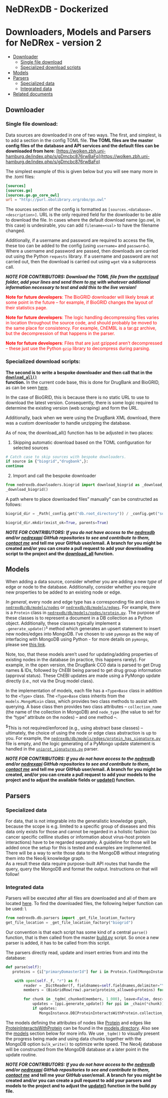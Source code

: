 # NeDRexDB - Dockerized


# Downloaders, Models and Parsers for NeDRex - version 2


* [Downloader](#downloader)
  * [Single file download](#single-file-download)
  * [Specialized download scripts](#specialized-download-scripts)
* [Models](#models)
* [Parsers](#parsers)
  * [Specialized data](#specialized-data)
  * [Integrated data](#integrated-data)
* [Related documents](#related-documents)



## Downloader


### Single file download:

Data sources are downloaded in one of two ways. The first, and simplest, is to add a section in the config TOML file. **The TOML files are the master config files of the database and API services and the default files can be downloaded from here**: [https://wolken.zbh.uni-hamburg.de/index.php/s/gDmcbc876rwBaFq](https://wolken.zbh.uni-hamburg.de/index.php/s/gDmcbc876rwBaFq)

The simplest example of this is given below but you will see many more in the .toml files:


```toml
[sources]
[sources.go]
[sources.go.go_core_owl]
url = "http://purl.obolibrary.org/obo/go.owl"
```


The sources section of the config is formatted as `[sources.<database>.<description>]`. URL is the only required field for the downloader to be able to download the file. In cases where the default download name (go.owl, in this case) is undesirable, you can add `filename=<val>` to have the filename changed. 

Additionally, if a username and password are required to access the file, these too can be added to the config (using `username=` and `password=`). Where a username and password are passed, then downloads are carried out using the Python `requests` library. If a username and password are not carried out, then the download is carried out using `wget` via a subprocess call. 

**_NOTE FOR CONTRIBUTORS: Download the TOML file from the [nextcloud](https://wolken.zbh.uni-hamburg.de/index.php/s/gDmcbc876rwBaFq) folder, add your lines and send them to [me](mailto:andreas.maier-1@uni-hamburg.de) with whatever additional information necessary to test and add this to the live version!_**

<span style="color:red">**Note for future developers**: The BioGRID downloader will likely break at some point in the future – for example, if BioGRID changes the layout of their statistics page.</span>

<span style="color:red">**Note for future developers**: The logic handling decompressing files varies in location throughout the source code, and should probably be moved to the same place for consistency. For example, ChEMBL is a tar.gz archive, but the decompression of that happens in the parser.</span>

<span style="color:red">**Note for future developers**: Files that are just gzipped aren’t decompressed – these just use the Python `gzip` library to decompress during parsing.</span>


### Specialized download scripts:

**The second is to write a bespoke downloader and then call that in the <code>[download_all() ](https://github.com/repotrial/nedrexdb_v2d/blob/master/nedrexdb/downloaders/__init__.py)</code>function.** In the current code base, this is done for DrugBank and BioGRID, as can be seen [here](https://github.com/repotrial/nedrexdb_v2d/tree/master/nedrexdb/downloaders). 

In the case of BioGRID, this is because there is no static URL to use to download the latest version. Consequently, there is some logic required to determine the existing version (web scraping) and form the URL. 

Additionally, back when we were using the DrugBank XML download, there was a custom downloader to handle unzipping the database.

As of now, the download_all() function has to be adjusted in two places:



1. Skipping automatic download based on the TOML configuration for selected sources

```python
# Catch case to skip sources with bespoke downloaders.
if source in {"biogrid","drugbank",}:
continue
```


2. Import and call the bespoke downloader

```python
from nedrexdb.downloaders.biogrid import download_biogrid as _download_biogrid
_download_biogrid()
```


A path where to place downloaded files” manually” can be constructed as follows:


```python
biogrid_dir = _Path(_config.get("db.root_directory")) / _config.get("sources.directory") / "biogrid"

biogrid_dir.mkdir(exist_ok=True, parents=True)
```


**_NOTE FOR CONTRIBUTORS: If you do not have access to the [nedrexdb](https://github.com/repotrial/nedrexdb_v2d) and/or [nedrexapi](https://github.com/repotrial/api_v2d) GitHub repositories to see and contribute to them, [contact me](mailto:andreas.maier-1@uni-hamburg.de)_** **and tell me your GitHub user/email. A branch for you might be created and/or you can create a pull request to add your downloading script to the project and the [download_all](https://github.com/repotrial/nedrexdb_v2d/blob/master/nedrexdb/downloaders/__init__.py) function.**


## Models

When adding a data source, consider whether you are adding a new _type_ of edge or node to the database. Additionally, consider whether you require new properties to be added to an existing node or edge.

_In general_, every node and edge type has a corresponding file and class in <code>[nedrexdb/db/models/nodes](https://github.com/repotrial/nedrexdb_v2d/tree/master/nedrexdb/db/models/nodes)</code> or <code>[nedrexdb/db/models/edges](https://github.com/repotrial/nedrexdb_v2d/tree/master/nedrexdb/db/models/edges)</code>. For example, there is a <code>Protein</code> class in <code>[nedrexdb/db/models/nodes/protein.py](https://github.com/repotrial/nedrexdb_v2d/blob/master/nedrexdb/db/models/nodes/protein.py)</code>. The purpose of these classes is to represent a document in a DB collection as a Python object. Additionally, these classes typically implement a <code>.generate_update()<sup>$</sup></code> method which generates an upsert statement to insert new nodes/edges into MongoDB. I’ve chosen to use `pymongo` as the way of interfacing with MongoDB using Python - for more details on `pymongo`, please see [this link](https://pymongo.readthedocs.io/en/stable/).

Note, too, that these models aren’t used for updating/adding properties of existing nodes in the database (in practice, this happens rarely). For example, in the open version, the DrugBank CC0 data is parsed to get Drug names & IDs, followed by ChEBI being parsed to get drug group information (approval status). These ChEBI updates are made using a PyMongo update directly (i.e., not via the Drug model class).

In the implementation of models, each file has a `<Type>Base` class in addition to the `<Type>` class. The `<Type>Base` class inherits from the `models.MongoMixin` class, which provides two class methods to assist with querying. A base class then provides two class attributes – `collection_name` (the name of the collection in MongoDB) and `node_type` (the value to set for the “type” attribute on the nodes) – and one method –.

<sup>$</sup>This is not required/enforced (e.g., using abstract base classes) – ultimately, the choice of using the node or edge class abstraction is up to you. For example, the <code>[nedrexdb/db/models/edges/protein_has_signature.py](https://github.com/repotrial/nedrexdb_v2d/blob/master/nedrexdb/db/models/edges/protein_has_signature.py)</code> file is empty, and the logic generating of a PyMongo update statement is handled in the <code>[uniprot_signatures.py](https://github.com/repotrial/nedrexdb_v2d/blob/master/nedrexdb/db/parsers/uniprot_signatures.py)</code> parser.

**_NOTE FOR CONTRIBUTORS: If you do not have access to the [nedrexdb](https://github.com/repotrial/nedrexdb_v2d) and/or [nedrexapi](https://github.com/repotrial/api_v2d) GitHub repositories to see and contribute to them, [contact me](mailto:andreas.maier-1@uni-hamburg.de)_** **and tell me your GitHub user/email. A branch for you might be created, and/or you can create a pull request to add your models to the project and to adjust the available fields or [update()](https://github.com/repotrial/nedrexdb_v2d/blob/master/build.py) function.**


## Parsers

### Specialized data

For data, that is not integrable into the generalistic knowledge graph, because the scope is e.g. limited to a specific group of diseases and this data only exists for those and cannot be regarded in a holistic fashion (so cancer specific cellline studies or information about virus-host protein interactions) have to be regarded separately. A guideline for those will be added once the setup for this is tested and examples are implemented. There will be a way to write those data to the MongoDB without integrating them into the Neo4j knowledge graph. \
As a result these data require purpose-built API routes that handle the query, query the MongoDB and format the output. Instructions on that will follow!


### Integrated data

Parsers will be executed after all files are downloaded and all of them are located [here](https://github.com/repotrial/nedrexdb_v2d/tree/master/nedrexdb/db/parsers). To find the downloaded files, the following helper function can be used: \



```python
from nedrexdb.db.parsers import _get_file_location_factory
get_file_location = _get_file_location_factory("biogrid")
```


Our convention is that each script has some kind of a central `parse()` function, that is then called from the master [build.py](https://github.com/repotrial/nedrexdb_v2d/blob/master/build.py) script. So once a new parser is added, it has to be called from this script.

The parsers directly read, update and insert entries from and into the database:


```python
def parse(self):
   proteins = {i["primaryDomasterId"] for i in Protein.find(MongoInstance.DB)}

    with open(self._f, "r") as f:
        reader = _DictReader(f, fieldnames=self.fieldnames,delimiter="\t")
        members = (BioGridRow(row).parse(proteins_allowed=proteins) for row in reader)

        for chunk in _tqdm(_chunked(members, 1_000), leave=False, desc="Parsing BioGRID"):
            updates = [ppi.generate_update() for ppi in _chain(*chunk)]
            if updates:
               MongoInstance.DB[ProteinInteractsWithProtein.collection_name].bulk_write(updates)
```


The models defining the attributes of nodes like [Protein](https://github.com/repotrial/nedrexdb_v2d/blob/master/nedrexdb/db/models/nodes/protein.py) and edges like [ProteinInteractsWithProtein](https://github.com/repotrial/nedrexdb_v2d/blob/master/nedrexdb/db/models/edges/protein_interacts_with_protein.py) can be found in the [models directory](https://github.com/repotrial/nedrexdb_v2d/tree/master/nedrexdb/db/models). Also see the [models](#models) section below for more info. We use `_tqdm()` to visually present the progress being made and using data chunks together with the MongoDB option `bulk_write()` to optimize write speed. The Neo4j database will be constructed from the MongoDB database at a later point in the update routine.

**_NOTE FOR CONTRIBUTORS: If you do not have access to the [nedrexdb](https://github.com/repotrial/nedrexdb_v2d) and/or [nedrexapi](https://github.com/repotrial/api_v2d) GitHub repositories to see and contribute to them, [contact me](mailto:andreas.maier-1@uni-hamburg.de)_** **and tell me your GitHub user/email. A branch for you might be created and/or you can create a pull request to add your parsers and models to the project and to adjust the [update()](https://github.com/repotrial/nedrexdb_v2d/blob/master/build.py) function in the build.py file.**


